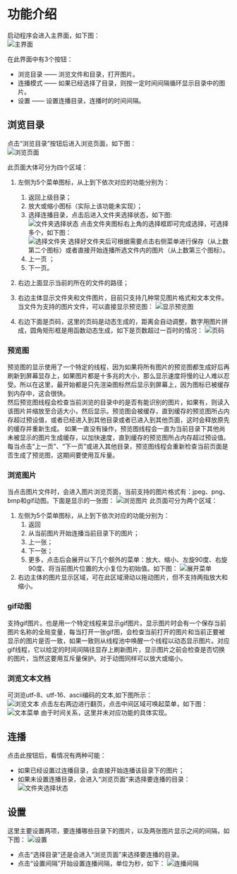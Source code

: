 # 功能介绍
启动程序会进入主界面，如下图：<br>
![主界面](static/readmeimg/MVIMG_20230525_185436.jpg "主界面")<br>

在此界面中有3个按钮：<br>
* 浏览目录 —— 浏览文件和目录，打开图片。<br>
* 连播模式 —— 如果已经选择了目录，则按一定时间间隔循环显示目录中的图片。<br>
* 设置 —— 设置连播目录，连播时的时间间隔。<br>

## 浏览目录
点击“浏览目录”按钮后进入浏览页面，如下图：<br>
![浏览页面](static/readmeimg/MVIMG_20230525_185447.jpg "浏览页面")<br>

此页面大体可分为四个区域：  
1. 左侧为5个菜单图标，从上到下依次对应的功能分别为：  
   1. 返回上级目录；
   2. 放大或缩小图标（实际上该功能未实现）；
   3. 选择连播目录，点击后进入文件夹选择状态，如下图:   
       ![文件夹选择状态](static/readmeimg/MVIMG_20230525_185813.jpg "文件夹选择状态")
       点击文件夹图标右上角的选择框即可完成选择，可选择多个，如下图：  
       ![选择文件夹](static/readmeimg/MVIMG_20230525_185958.jpg "选择文件夹")
       选择好文件夹后可根据需要点击右侧菜单进行保存（从上数第二个图标）或者直接开始连播所选文件内的图片（从上数第三个图标）。  
   4. 上一页 ；
   5. 下一页。
2. 右边上面显示当前的所在的文件的路径；  
3. 右边主体显示文件夹和文件图片，目前只支持几种常见图片格式和文本文件。当文件为支持的图片文件，可以直接显示预览图：
![显示预览图](static/readmeimg/MVIMG_20230526_000535.jpg "显示预览图")

4. 右边下面是页码，这里的页码是动态生成的，距离会自动调整，数字用图片拼成，圆角矩形框是用函数动态生成，如下是页数超过一百时的情况：
![页码](static/readmeimg/MVIMG_20230526_000550.jpg "页码")

### 预览图  
预览图的显示使用了一个特定的线程，因为如果将所有图片的预览图都生成好后再刷新到屏幕显存上，如果图片都是十多兆的大小，那么显示速度将慢的让人难以忍受。所以在这里，最开始都是只先渲染图标然后显示到屏幕上，因为图标已被缓存到内存中，这会很快。  
然后预览图线程会检查当前浏览的目录中的是否有能识别的图片，如果有，则读入该图片并缩放至合适大小，然后显示。预览图会被缓存，直到缓存的预览图所占内存超过预设值，或者已经进入到其他目录或者已进入到其他页面，这时会释放原先的缓存并重新生成。
如果一直没有操作，预览图线程会一直为当前目录下其他尚未被显示的图片生成缓存，以加快速度，直到缓存的预览图所占内存超过预设值。每当点击“上一页”、“下一页”或进入其他目录，预览图线程会重新检查当前页面是否生成了预览图，这期间要使用互斥量。
### 浏览图片
当点击图片文件时，会进入图片浏览页面，当前支持的图片格式有：jpeg、png、bmp和gif动图。下面是显示的一张图：
![浏览图片](static/readmeimg/MVIMG_20230526_003436.jpg "浏览图片")
此页面可分为两个区域：  
1. 左侧为5个菜单图标，从上到下依次对应的功能分别为：
   1. 返回
   2. 从当前图片开始连播当前目录下的图片；
   3. 上一张；
   4. 下一张；
   5. 更多，点击后会展开以下几个额外的菜单：放大、缩小、左旋90度、右旋90度、将当前图片位置的大小复位为初始值。如下图：
      ![展开菜单](static/readmeimg/MVIMG_20230526_003711.jpg "展开菜单")
2. 右边主体的图片显示区域，可在此区域滑动以拖动图片，但不支持两指放大和缩小。
### gif动图
支持gif图片。也是用一个特定线程来显示gif图片。显示图片时会有一个保存当前图片名称的全局变量，每当打开一张gif图，会检查当前打开的图片和当前正要被显示的图片是否一致，如果一致则从线程池中唤醒一个线程以动态显示图片。对应gif线程，它以给定的时间间隔往显存上刷新图片，显示图片之前会检查是否切换的图片，当然这要用互斥量保护。对于动图同样可以放大或缩小。
### 浏览文本文档
可浏览utf-8、utf-16、ascii编码的文本,如下图所示：  
![浏览文本](static/readmeimg/MVIMG_20230526_101733.jpg "浏览文本")
点击左右两边进行翻页，点击中间区域可唤起菜单，如下图：
![文本菜单](static/readmeimg/MVIMG_20230526_101801.jpg "文本菜单")
由于时间关系，这里并未对应功能的具体实现。
## 连播
点击此按钮后，看情况有两种可能：  
- 如果已经设置过连播目录，会直接开始连播该目录下的图片；
- 如果未设置连播目录，会进入“浏览页面”来选择要连播的目录：  
 ![文件夹选择状态](static/readmeimg/MVIMG_20230525_185813.jpg "文件夹选择状态")
## 设置
这里主要设置两项，要连播哪些目录下的图片，以及两张图片显示之间的间隔，如下图：
![设置](static/readmeimg/MVIMG_20230525_185751.jpg "设置")

- 点击“选择目录”还是会进入“浏览页面”来选择要连播的目录。
- 点击“设置间隔”开始设置连播间隔，单位为秒，如下：
![连播间隔](static/readmeimg/MVIMG_20230525_185800.jpg "连播间隔")
